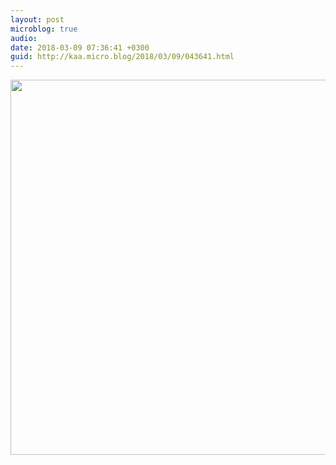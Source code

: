 ```yaml
---
layout: post
microblog: true
audio: 
date: 2018-03-09 07:36:41 +0300
guid: http://kaa.micro.blog/2018/03/09/043641.html
---
```



<img src="http://www.kaa.bz/uploads/2018/37cddb9b14.jpg" width="600" height="600" />
